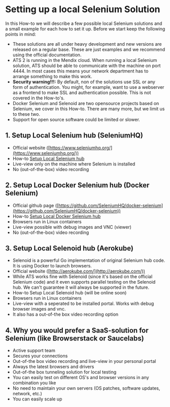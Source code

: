 # Setting up a local Selenium Solution #

In this How-to we will describe a few possible local Selenium solutions and a small example for each how to set it up. Before we start keep the following points in mind:

- These solutions are all under heavy development and new versions are released on a regular base. These are just examples and we recommend using the official documentation.
- ATS 2 is running in the Mendix cloud. When running a local Selenium solution, ATS should be able to communicate with the machine on port 4444. In most cases this means your network department has to arrange something to make this work.
- **Security warning!!!:** By default, non of the solutions use SSL or any form of authentication. You might, for example, want to use a webserver as a frontend to make SSL and authentication possible. This is not covered in the How-to's.
- Docker Selenium and Selenoid are two opensource projects based on Selenium, we cover in this How-to. There are many more, but we limit us to these two. 
- Support for open source software could be limited or slower.

## 1. Setup Local Selenium hub (SeleniumHQ) ##

- Official website ([https://www.seleniumhq.org/](https://www.seleniumhq.org/))
- How-to [Setup Local Selenium hub](setup-local-selenium-hub)
- Live-view only on the machine where Selenium is installed
- No (out-of-the-box) video recording

## 2. Setup Local Docker Selenium hub (Docker Selenium) ##

- Official github page ([https://github.com/SeleniumHQ/docker-selenium](https://github.com/SeleniumHQ/docker-selenium))
- How-to [Setup Local Docker Selenium hub](setup-local-docker-selenium-hub)
- Browsers run in Linux containers
- Live-view possible with debug images and VNC (viewer)
- No (out-of-the-box) video recording

## 3. Setup Local Selenoid hub (Aerokube) ##

- Selenoid is a powerful Go implementation of original Selenium hub code. It is using Docker to launch browsers.
- Official website ([http://aerokube.com/](http://aerokube.com/))
- While ATS works fine with Selenoid (since it's based on the official Selenium code) and it even supports parallel testing on the Selenoid hub. We can't guarantee it will always be supported in the future.
- How-to Setup Local Selenoid hub (will be online soon)
- Browsers run in Linux containers
- Live-view with a seperated to be installed portal. Works with debug browser images and vnc.
- It also has a out-of-the box video recording option

## 4. Why you would prefer a SaaS-solution for Selenium (like Browserstack or Saucelabs) ##

- Active support team
- Secures your connections
- Out-of-the box video recording and live-view in your personal portal
- Always the latest browsers and drivers
- Out-of-the box tunneling solution for local testing
- You can easily test on different OS's and browser versions in any combination you like
- No need to maintain your own servers (OS patches, software updates, network, etc.)
- You can easily scale up
